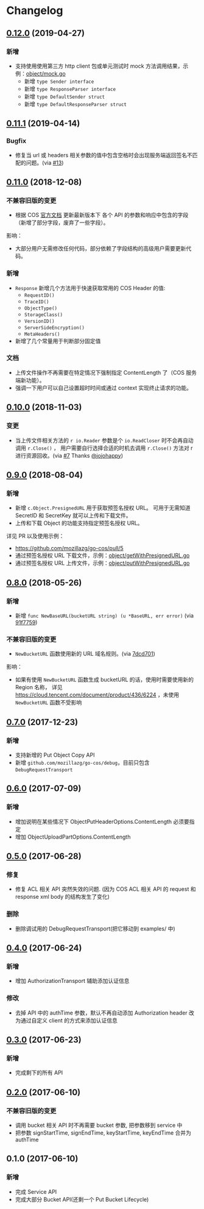 # Changelog

## [0.12.0] (2019-04-27)

### 新增

* 支持使用使用第三方 http client 包或单元测试时 mock 方法调用结果，示例：[object/mock.go](./_example/object/mock.go)
  * 新增 `type Sender interface`
  * 新增 `type ResponseParser interface`
  * 新增 `type DefaultSender struct`
  * 新增 `type DefaultResponseParser struct`


## [0.11.1] (2019-04-14)

### Bugfix

* 修复当 url 或 headers 相关参数的值中包含空格时会出现服务端返回签名不匹配的问题。(via [#13])


## [0.11.0] (2018-12-08)

### 不兼容旧版的变更

* 根据 COS [官方文档](https://cloud.tencent.com/document/product/436/7751) 更新最新版本下
  各个 API 的参数和响应中包含的字段（新增了部分字段，废弃了一些字段）。

影响：

* 大部分用户无需修改任何代码，部分依赖了字段结构的高级用户需要更新代码。

### 新增

* `Response` 新增几个方法用于快速获取常用的 COS Header 的值:
  * `RequestID()`
  * `TraceID()`
  * `ObjectType()`
  * `StorageClass()`
  * `VersionID()`
  * `ServerSideEncryption()`
  * `MetaHeaders()`
* 新增了几个常量用于判断部分固定值

### 文档

* 上传文件操作不再需要在特定情况下强制指定 ContentLength 了（COS 服务端新功能）。
* 强调一下用户可以自己设置超时时间或通过 context 实现终止请求的功能。


## [0.10.0] (2018-11-03)

### 变更

* 当上传文件相关方法的 `r io.Reader` 参数是个 `io.ReadCloser` 时不会再自动调用 `r.Close()` ，
  用户需要自行选择合适的时机去调用 `r.Close()` 方法对 r 进行资源回收。(via [#7] Thanks [@jojohappy])


## [0.9.0] (2018-08-04)

### 新增

* 新增 `c.Object.PresignedURL` 用于获取预签名授权 URL。
  可用于无需知道 SecretID 和 SecretKey 就可以上传和下载文件。
* 上传和下载 Object 的功能支持指定预签名授权 URL。

详见 PR 以及使用示例：

* https://github.com/mozillazg/go-cos/pull/5
* 通过预签名授权 URL 下载文件，示例：[object/getWithPresignedURL.go](./_example/object/getWithPresignedURL.go)
* 通过预签名授权 URL 上传文件，示例：[object/putWithPresignedURL.go](./_example/object/putWithPresignedURL.go)


## [0.8.0] (2018-05-26)

### 新增

* 新增 `func NewBaseURL(bucketURL string) (u *BaseURL, err error)` (via [91f7759])

### 不兼容旧版的变更

* `NewBucketURL` 函数使用新的 URL 域名规则。(via [7dcd701])

影响：

* 如果有使用 `NewBucketURL` 函数生成 bucketURL 的话，使用时需要使用新的 Region 名称，
详见 https://cloud.tencent.com/document/product/436/6224 ，未使用 `NewBucketURL` 函数不受影响


## [0.7.0] (2017-12-23)

### 新增

* 支持新增的 Put Object Copy API
* 新增 `github.com/mozillazg/go-cos/debug`，目前只包含 `DebugRequestTransport`


## [0.6.0] (2017-07-09)

### 新增

* 增加说明在某些情况下 ObjectPutHeaderOptions.ContentLength 必须要指定
* 增加 ObjectUploadPartOptions.ContentLength


## [0.5.0] (2017-06-28)

### 修复

* 修复 ACL 相关 API 突然失效的问题.
  (因为 COS ACL 相关 API 的 request 和 response xml body 的结构发生了变化)

### 删除

* 删除调试用的 DebugRequestTransport(把它移动到 examples/ 中)


## [0.4.0] (2017-06-24)

### 新增

* 增加 AuthorizationTransport 辅助添加认证信息

### 修改

* 去掉 API 中的 authTime 参数，默认不再自动添加 Authorization header
  改为通过自定义 client 的方式来添加认证信息


## [0.3.0] (2017-06-23)

### 新增

* 完成剩下的所有 API


## [0.2.0] (2017-06-10)

### 不兼容旧版的变更

* 调用 bucket 相关 API 时不再需要 bucket 参数, 把参数移到 service 中
* 把参数 signStartTime, signEndTime, keyStartTime, keyEndTime 合并为 authTime


## 0.1.0 (2017-06-10)

### 新增

* 完成 Service API
* 完成大部分 Bucket API(还剩一个 Put Bucket Lifecycle)


[0.12.0]: https://github.com/mozillazg/go-cos/compare/v0.11.1...v0.12.0
[0.11.1]: https://github.com/mozillazg/go-cos/compare/v0.11.0...v0.11.1
[0.11.0]: https://github.com/mozillazg/go-cos/compare/v0.10.0...v0.11.0
[0.10.0]: https://github.com/mozillazg/go-cos/compare/v0.9.0...v0.10.0
[0.9.0]: https://github.com/mozillazg/go-cos/compare/v0.8.0...v0.9.0
[0.8.0]: https://github.com/mozillazg/go-cos/compare/v0.7.0...v0.8.0
[0.7.0]: https://github.com/mozillazg/go-cos/compare/v0.6.0...v0.7.0
[0.6.0]: https://github.com/mozillazg/go-cos/compare/v0.5.0...v0.6.0
[0.5.0]: https://github.com/mozillazg/go-cos/compare/v0.4.0...v0.5.0
[0.4.0]: https://github.com/mozillazg/go-cos/compare/v0.3.0...v0.4.0
[0.3.0]: https://github.com/mozillazg/go-cos/compare/v0.2.0...v0.3.0
[0.2.0]: https://github.com/mozillazg/go-cos/compare/v0.1.0...v0.2.0

[91f7759]: https://github.com/mozillazg/go-cos/commit/91f7759958f9631e8997f47d30ae4044455fc971
[7dcd701]: https://github.com/mozillazg/go-cos/commit/7dcd701975f483d57525b292ab31d0f9a6c8866c
[#7]: https://github.com/mozillazg/go-cos/pull/7
[@jojohappy]: https://github.com/jojohappy
[#13]: https://github.com/mozillazg/go-cos/pull/13
